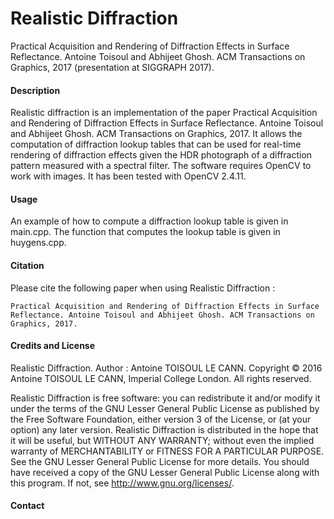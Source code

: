 # Realistic Diffraction

Practical Acquisition and Rendering of Diffraction Effects in Surface Reflectance. Antoine Toisoul and Abhijeet Ghosh. ACM Transactions on Graphics, 2017 (presentation at SIGGRAPH 2017).

#### Description

Realistic diffraction is an implementation of the paper Practical Acquisition and Rendering of Diffraction Effects in Surface Reflectance. Antoine Toisoul and Abhijeet Ghosh. ACM Transactions on Graphics, 2017. It allows the computation of diffraction lookup tables that can be used for real-time rendering of diffraction effects given the HDR photograph of a diffraction pattern measured with a spectral filter. The software requires OpenCV to work with images. It has been tested with OpenCV 2.4.11.

#### Usage

An example of how to compute a diffraction lookup table is given in main.cpp. The function that computes the lookup table is given in huygens.cpp.

#### Citation

Please cite the following paper when using Realistic Diffraction :

    Practical Acquisition and Rendering of Diffraction Effects in Surface Reflectance. Antoine Toisoul and Abhijeet Ghosh. ACM Transactions on Graphics, 2017.

#### Credits and License

Realistic Diffraction. Author : Antoine TOISOUL LE CANN. Copyright © 2016 Antoine TOISOUL LE CANN, Imperial College London. All rights reserved.

Realistic Diffraction is free software: you can redistribute it and/or modify it under the terms of the GNU Lesser General Public License as published by the Free Software Foundation, either version 3 of the License, or (at your option) any later version. Realistic Diffraction is distributed in the hope that it will be useful, but WITHOUT ANY WARRANTY; without even the implied warranty of MERCHANTABILITY or FITNESS FOR A PARTICULAR PURPOSE. See the GNU Lesser General Public License for more details. You should have received a copy of the GNU Lesser General Public License along with this program. If not, see http://www.gnu.org/licenses/.

#### Contact

